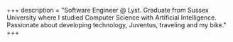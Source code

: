 +++
description = "Software Engineer @ Lyst. Graduate from Sussex University where I studied Computer Science with Artificial Intelligence. Passionate about developing technology, Juventus, traveling and my bike."
+++
